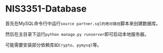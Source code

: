 # NIS3351-Database

首先在MySQL命令行中运行`source partner.sql的绝对路径`脚本来创建数据库。

然后在主目录下运行`python manage.py runserver`即可启动本地服务器。

可能需要安装部分依赖库如`Crypto`、`pymysql`等。
